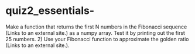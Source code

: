 # quiz2_essentials-
Make a function that returns the first N numbers in the Fibonacci sequence (Links to an external site.) as a numpy array.  Test it by printing out the first 25 numbers.  2) Use your Fibonacci function to approximate the golden ratio (Links to an external site.).
